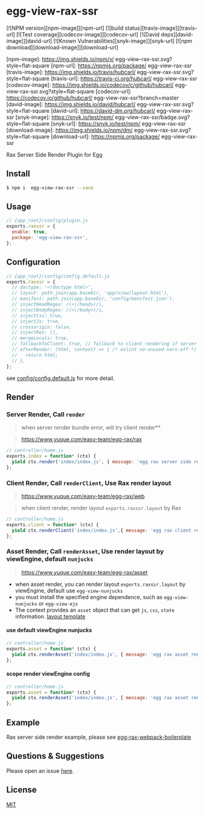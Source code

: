 # egg-view-rax-ssr

[![NPM version][npm-image]][npm-url]
[![build status][travis-image]][travis-url]
[![Test coverage][codecov-image]][codecov-url]
[![David deps][david-image]][david-url]
[![Known Vulnerabilities][snyk-image]][snyk-url]
[![npm download][download-image]][download-url]

[npm-image]: https://img.shields.io/npm/v/ egg-view-rax-ssr.svg?style=flat-square
[npm-url]: https://npmjs.org/package/ egg-view-rax-ssr
[travis-image]: https://img.shields.io/travis/hubcarl/ egg-view-rax-ssr.svg?style=flat-square
[travis-url]: https://travis-ci.org/hubcarl/ egg-view-rax-ssr
[codecov-image]: https://img.shields.io/codecov/c/github/hubcarl/ egg-view-rax-ssr.svg?style=flat-square
[codecov-url]: https://codecov.io/github/hubcarl/ egg-view-rax-ssr?branch=master
[david-image]: https://img.shields.io/david/hubcarl/ egg-view-rax-ssr.svg?style=flat-square
[david-url]: https://david-dm.org/hubcarl/ egg-view-rax-ssr
[snyk-image]: https://snyk.io/test/npm/ egg-view-rax-ssr/badge.svg?style=flat-square
[snyk-url]: https://snyk.io/test/npm/ egg-view-rax-ssr
[download-image]: https://img.shields.io/npm/dm/ egg-view-rax-ssr.svg?style=flat-square
[download-url]: https://npmjs.org/package/ egg-view-rax-ssr

Rax Server Side Render Plugin for Egg

## Install

```bash
$ npm i  egg-view-rax-ssr --save
```

## Usage

```js
// {app_root}/config/plugin.js
exports.raxssr = {
  enable: true,
  package: 'egg-view-rax-ssr',
};
```

## Configuration

```js
// {app_root}/config/config.default.js
exports.raxssr = {
  // doctype: '<!doctype html>',
  // layout: path.join(app.baseDir, 'app/view/layout.html'),
  // manifest: path.join(app.baseDir, 'config/manifest.json'),
  // injectHeadRegex: /(<\/head>)/i,
  // injectBodyRegex: /(<\/body>)/i,
  // injectCss: true,
  // injectJs: true,
  // crossorigin: false,
  // injectRes: [],
  // mergeLocals: true,
  // fallbackToClient: true, // fallback to client rendering if server render failed
  // afterRender: (html, context) => { /* eslint no-unused-vars:off */
  //   return html;
  // },
};
```

see [config/config.default.js](config/config.default.js) for more detail.


## Render

### Server Render, Call `render`

> when server render bundle error, will try client render**

> https://www.yuque.com/easy-team/egg-rax/rax

```js
// controller/home.js
exports.index = function* (ctx) {
  yield ctx.render('index/index.js', { message: 'egg rax server side render'});
};
```

### Client Render, Call `renderClient`, Use Rax render layout

> https://www.yuque.com/easy-team/egg-rax/web

> when client render, render layout `exports.raxssr.layout` by Rax

```js
// controller/home.js
exports.client = function* (ctx) {
  yield ctx.renderClient('index/index.js',{ message: 'egg rax client render'});
};
```

### Asset Render, Call `renderAsset`, Use render layout by viewEngine, default `nunjucks`

> https://www.yuque.com/easy-team/egg-rax/asset

- when asset render, you can render layout `exports.raxssr.layout` by viewEngine, default use `egg-view-nunjucks`
- you must install the specified engine dependence, such as `egg-view-nunjucks` or `egg-view-ejs`
- The context provides an `asset` object that can get `js`, `css`, `state` information. [layout template](https://www.yuque.com/easy-team/egg-rax/asset)

#### use default viewEngine nunjucks

```js
// controller/home.js
exports.asset = function* (ctx) {
  yield ctx.renderAsset('index/index.js', { message: 'egg rax asset render'});
};
```

#### scope render viewEngine config

```js
// controller/home.js
exports.asset = function* (ctx) {
  yield ctx.renderAsset('index/index.js', { message: 'egg rax asset render'}, { viewEngine: 'ejs' });
};
```

## Example

Rax server side render example, please see [egg-rax-webpack-boilerplate](https://github.com/easy-team/egg-rax-webpack-boilerplate/tree/rax)

## Questions & Suggestions

Please open an issue [here](https://github.com/easy-team/egg-rax-webpack-boilerplate/issues).

## License

[MIT](LICENSE)
